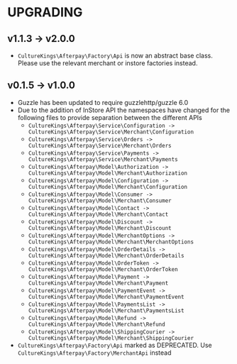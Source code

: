 # UPGRADING

## v1.1.3 -> v2.0.0

* `CultureKings\Afterpay\Factory\Api` is now an abstract base class. Please use the relevant merchant or instore factories instead.

## v0.1.5 -> v1.0.0

* Guzzle has been updated to require guzzlehttp/guzzle 6.0
* Due to the addition of InStore API the namespaces have changed for the following files to provide separation between the different APIs
    * ```CultureKings\Afterpay\Service\Configuration -> CultureKings\Afterpay\Service\Merchant\Configuration```
    * ```CultureKings\Afterpay\Service\Orders -> CultureKings\Afterpay\Service\Merchant\Orders```
    * ```CultureKings\Afterpay\Service\Payments -> CultureKings\Afterpay\Service\Merchant\Payments```
    * ```CultureKings\Afterpay\Model\Authorization -> CultureKings\Afterpay\Model\Merchant\Authorization```
    * ```CultureKings\Afterpay\Model\Configuration -> CultureKings\Afterpay\Model\Merchant\Configuration```
    * ```CultureKings\Afterpay\Model\Consumer -> CultureKings\Afterpay\Model\Merchant\Consumer```
    * ```CultureKings\Afterpay\Model\Contact -> CultureKings\Afterpay\Model\Merchant\Contact```
    * ```CultureKings\Afterpay\Model\Discount -> CultureKings\Afterpay\Model\Merchant\Discount```
    * ```CultureKings\Afterpay\Model\MerchantOptions -> CultureKings\Afterpay\Model\Merchant\MerchantOptions```
    * ```CultureKings\Afterpay\Model\OrderDetails -> CultureKings\Afterpay\Model\Merchant\OrderDetails```
    * ```CultureKings\Afterpay\Model\OrderToken -> CultureKings\Afterpay\Model\Merchant\OrderToken```
    * ```CultureKings\Afterpay\Model\Payment -> CultureKings\Afterpay\Model\Merchant\Payment```
    * ```CultureKings\Afterpay\Model\PaymentEvent -> CultureKings\Afterpay\Model\Merchant\PaymentEvent```
    * ```CultureKings\Afterpay\Model\PaymentsList -> CultureKings\Afterpay\Model\Merchant\PaymentsList```
    * ```CultureKings\Afterpay\Model\Refund -> CultureKings\Afterpay\Model\Merchant\Refund```
    * ```CultureKings\Afterpay\Model\ShippingCourier -> CultureKings\Afterpay\Model\Merchant\ShippingCourier```
* `CultureKings\Afterpay\Factory\Api` marked as DEPRECATED. Use `CultureKings\Afterpay\Factory\MerchantApi` instead
